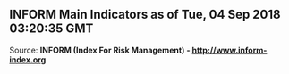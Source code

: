## INFORM Main Indicators as of Tue, 04 Sep 2018 03:20:35 GMT

Source: **INFORM (Index For Risk Management) - http://www.inform-index.org**